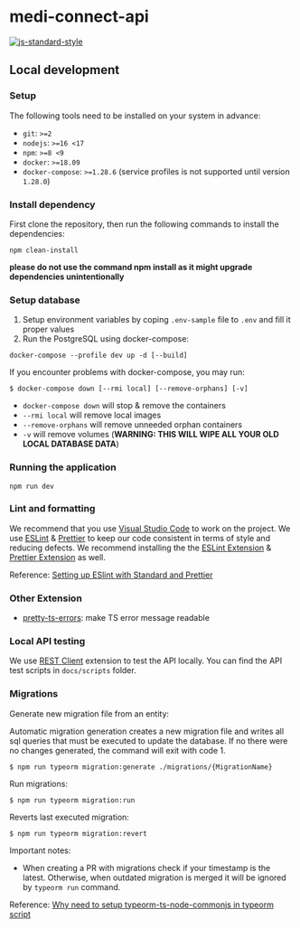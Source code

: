 # medi-connect-api

[![js-standard-style](https://img.shields.io/badge/code%20style-standard-brightgreen.svg)](http://standardjs.com)

## Local development

### Setup

The following tools need to be installed on your system in advance:

- `git`: `>=2`
- `nodejs`: `>=16 <17`
- `npm`: `>=8 <9`
- `docker`: `>=18.09`
- `docker-compose`: `>=1.28.6` (service profiles is not supported until version `1.28.0`)

### Install dependency

First clone the repository, then run the following commands to install the dependencies:

```shell
npm clean-install
```

**please do not use the command npm install as it might upgrade dependencies unintentionally**

### Setup database

1. Setup environment variables by coping `.env-sample` file to `.env` and fill it proper values
2. Run the PostgreSQL using docker-compose:

```shell
docker-compose --profile dev up -d [--build]
```

If you encounter problems with docker-compose, you may run:

```
$ docker-compose down [--rmi local] [--remove-orphans] [-v]
```

- `docker-compose down` will stop & remove the containers
- `--rmi local` will remove local images
- `--remove-orphans` will remove unneeded orphan containers
- `-v` will remove volumes (**WARNING: THIS WILL WIPE ALL YOUR OLD LOCAL DATABASE DATA**)

### Running the application

```shell
npm run dev
```

### Lint and formatting

We recommend that you use [Visual Studio Code](https://code.visualstudio.com/) to work on the project. We use [ESLint](https://github.com/eslint/eslint) & [Prettier](https://github.com/prettier/prettier) to keep our code consistent in terms of style and reducing defects. We recommend installing the the [ESLint Extension](https://marketplace.visualstudio.com/items?itemName=dbaeumer.vscode-eslint) & [Prettier Extension](https://marketplace.visualstudio.com/items?itemName=esbenp.prettier-vscode) as well.

Reference: [Setting up ESlint with Standard and Prettier](https://medium.com/nerd-for-tech/setting-up-eslint-with-standard-and-prettier-be245cb9fc64)

### Other Extension

- [pretty-ts-errors](https://marketplace.visualstudio.com/items?itemName=yoavbls.pretty-ts-errors): make TS error message readable

### Local API testing

We use [REST Client](https://marketplace.visualstudio.com/items?itemName=humao.rest-client) extension to test the API locally. You can find the API test scripts in `docs/scripts` folder.

### Migrations

Generate new migration file from an entity:

Automatic migration generation creates a new migration file and writes all sql queries that must be executed to update the database.
If no there were no changes generated, the command will exit with code 1.

```
$ npm run typeorm migration:generate ./migrations/{MigrationName}
```

Run migrations:

```
$ npm run typeorm migration:run
```

Reverts last executed migration:

```
$ npm run typeorm migration:revert
```

Important notes:

- When creating a PR with migrations check if your timestamp is the latest. Otherwise, when outdated migration is merged it will be ignored by `typeorm run` command.

Reference: [Why need to setup typeorm-ts-node-commonjs in typeorm script](https://typeorm.io/using-cli#if-entities-files-are-in-typescript)
